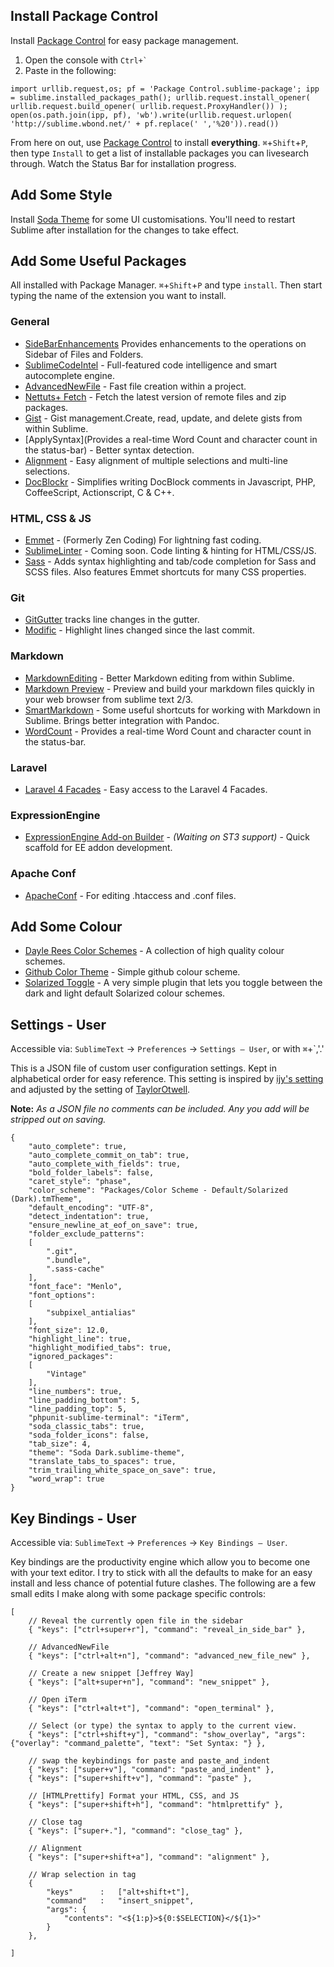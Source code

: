 ## Install Package Control

Install [Package Control](https://sublime.wbond.net/installation) for easy package management. 

1. Open the console with `` Ctrl+` ``
2. Paste in the following:

````
import urllib.request,os; pf = 'Package Control.sublime-package'; ipp = sublime.installed_packages_path(); urllib.request.install_opener( urllib.request.build_opener( urllib.request.ProxyHandler()) ); open(os.path.join(ipp, pf), 'wb').write(urllib.request.urlopen( 'http://sublime.wbond.net/' + pf.replace(' ','%20')).read())
````

From here on out, use [Package Control](https://sublime.wbond.net/browse) to install **everything**. `⌘`+`Shift`+`P`, then type `Install` to get a list of installable packages you can livesearch through. Watch the Status Bar for installation progress.

## Add Some Style

Install [Soda Theme](http://buymeasoda.github.io/soda-theme/) for some UI customisations. You'll need to restart Sublime after installation for the changes to take effect.

## Add Some Useful Packages

All installed with Package Manager. `⌘`+`Shift`+`P` and type `install`. Then start typing the name of the extension you want to install.

### General 

- [SideBarEnhancements](https://github.com/titoBouzout/SideBarEnhancements/tree/st3) Provides enhancements to the operations on Sidebar of Files and Folders.
- [SublimeCodeIntel](https://sublime.wbond.net/packages/SublimeCodeIntel) - Full-featured code intelligence and smart autocomplete engine.
- [AdvancedNewFile](https://sublime.wbond.net/packages/AdvancedNewFile) - Fast file creation within a project.
- [Nettuts+ Fetch](https://sublime.wbond.net/packages/Nettuts%2B%20Fetch) - Fetch the latest version of remote files and zip packages.
- [Gist](https://sublime.wbond.net/packages/Gist) - Gist management.Create, read, update, and delete gists from within Sublime. 
- [ApplySyntax](Provides a real-time Word Count and character count in the status-bar) - Better syntax detection.
- [Alignment](https://sublime.wbond.net/packages/Alignment) - Easy alignment of multiple selections and multi-line selections.
- [DocBlockr](https://sublime.wbond.net/packages/DocBlockr) - Simplifies writing DocBlock comments in Javascript, PHP, CoffeeScript, Actionscript, C & C++.

### HTML, CSS & JS
- [Emmet](https://sublime.wbond.net/packages/Emmet) - (Formerly Zen Coding) For lightning fast coding.
- [SublimeLinter](https://github.com/SublimeLinter/SublimeLinter3#sublimelinter3) - Coming soon. Code linting & hinting for HTML/CSS/JS.
- [Sass](https://sublime.wbond.net/packages/Sass) - Adds syntax highlighting and tab/code completion for Sass and SCSS files. Also features Emmet shortcuts for many CSS properties.

### Git
- [GitGutter](https://github.com/jisaacks/GitGutter) tracks line changes in the gutter.
- [Modific](https://sublime.wbond.net/packages/Modific) - Highlight lines changed since the last commit.

### Markdown
- [MarkdownEditing](https://sublime.wbond.net/packages/MarkdownEditing) - Better Markdown editing from within Sublime.
- [Markdown Preview](https://sublime.wbond.net/packages/Markdown%20Preview) - Preview and build your markdown files quickly in your web browser from sublime text 2/3.
- [SmartMarkdown](https://sublime.wbond.net/packages/SmartMarkdown) - Some useful shortcuts for working with Markdown in Sublime. Brings better integration with Pandoc.
- [WordCount](https://sublime.wbond.net/packages/WordCount) - Provides a real-time Word Count and character count in the status-bar.

### Laravel 

- [Laravel 4 Facades](https://sublime.wbond.net/packages/Laravel%204%20Facades) - Easy access to the Laravel 4 Facades.

### ExpressionEngine

- [ExpressionEngine Add-on Builder](https://sublime.wbond.net/packages/ExpressionEngine%20Add-On%20Builder) - *(Waiting on ST3 support)* - Quick scaffold for EE addon development.

### Apache Conf

- [ApacheConf](https://sublime.wbond.net/packages/ApacheConf.tmLanguage) - For editing .htaccess and .conf files.

## Add Some Colour

- [Dayle Rees Color Schemes](https://github.com/daylerees/colour-schemes) - A collection of high quality colour schemes.
- [Github Color Theme](https://sublime.wbond.net/packages/Github%20Color%20Theme) - Simple github colour scheme.
- [Solarized Toggle](https://sublime.wbond.net/packages/Solarized%20Toggle) - A very simple plugin that lets you toggle between the dark and light default Solarized colour schemes.

## Settings - User

Accessible via: `SublimeText` &rarr; `Preferences` &rarr; `Settings – User`, or with `⌘`+`,'.'

This is a JSON file of custom user configuration settings. Kept in alphabetical order for easy reference.
This setting is inspired by [ijy's setting](https://gist.github.com/ijy/7399688) and adjusted by the setting of [TaylorOtwell](https://medium.com/@taylorotwell/how-i-work-a22010d1ad82).

**Note:** *As a JSON file no comments can be included. Any you add will be stripped out on saving.*
```
{
	"auto_complete": true,
	"auto_complete_commit_on_tab": true,
	"auto_complete_with_fields": true,
	"bold_folder_labels": false,
	"caret_style": "phase",
	"color_scheme": "Packages/Color Scheme - Default/Solarized (Dark).tmTheme",
	"default_encoding": "UTF-8",
	"detect_indentation": true,
	"ensure_newline_at_eof_on_save": true,
	"folder_exclude_patterns":
	[
		".git",
		".bundle",
		".sass-cache"
	],
	"font_face": "Menlo",
	"font_options":
	[
		"subpixel_antialias"
	],
	"font_size": 12.0,
	"highlight_line": true,
	"highlight_modified_tabs": true,
	"ignored_packages":
	[
		"Vintage"
	],
	"line_numbers": true,
	"line_padding_bottom": 5,
	"line_padding_top": 5,
	"phpunit-sublime-terminal": "iTerm",
	"soda_classic_tabs": true,
	"soda_folder_icons": false,
	"tab_size": 4,
	"theme": "Soda Dark.sublime-theme",
	"translate_tabs_to_spaces": true,
	"trim_trailing_white_space_on_save": true,
	"word_wrap": true
}
```
## Key Bindings - User

Accessible via: `SublimeText` &rarr; `Preferences` &rarr; `Key Bindings – User`. 

Key bindings are the productivity engine which allow you to become one with your text editor. I try to stick with all the defaults to make for an easy install and less chance of potential future clashes. The following are a few small edits I make along with some package specific controls:

```
[
    // Reveal the currently open file in the sidebar
    { "keys": ["ctrl+super+r"], "command": "reveal_in_side_bar" },

    // AdvancedNewFile
    { "keys": ["ctrl+alt+n"], "command": "advanced_new_file_new" },

    // Create a new snippet [Jeffrey Way]
    { "keys": ["alt+super+n"], "command": "new_snippet" },

    // Open iTerm
    { "keys": ["ctrl+alt+t"], "command": "open_terminal" },

    // Select (or type) the syntax to apply to the current view.
    { "keys": ["ctrl+shift+y"], "command": "show_overlay", "args": {"overlay": "command_palette", "text": "Set Syntax: "} },

    // swap the keybindings for paste and paste_and_indent
    { "keys": ["super+v"], "command": "paste_and_indent" },
    { "keys": ["super+shift+v"], "command": "paste" },

    // [HTMLPrettify] Format your HTML, CSS, and JS
    { "keys": ["super+shift+h"], "command": "htmlprettify" },

    // Close tag
    { "keys": ["super+."], "command": "close_tag" },

    // Alignment
    { "keys": ["super+shift+a"], "command": "alignment" },

    // Wrap selection in tag
    {
        "keys"      :   ["alt+shift+t"],
        "command"   :   "insert_snippet",
        "args": {
            "contents": "<${1:p}>${0:$SELECTION}</${1}>"
        }
    },

]
```
